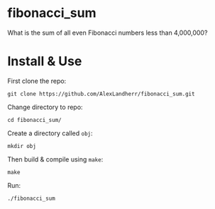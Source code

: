 # fibonacci_sum
What is the sum of all even Fibonacci numbers less than 4,000,000?

# Install & Use
First clone the repo:
```
git clone https://github.com/AlexLandherr/fibonacci_sum.git
```
Change directory to repo:
```
cd fibonacci_sum/
```
Create a directory called `obj`:
```
mkdir obj
```
Then build & compile using `make`:
```
make
```

Run:
```
./fibonacci_sum
```
